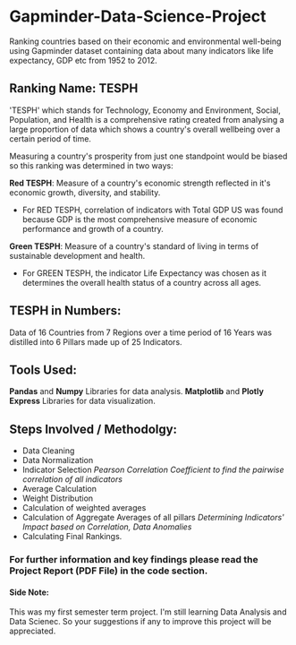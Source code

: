 # Gapminder-Data-Science-Project
Ranking countries based on their economic and environmental well-being using Gapminder dataset containing data about many indicators like life expectancy, GDP etc from 1952 to 2012.

## Ranking Name: TESPH
'TESPH' which stands for Technology, Economy and Environment, Social, Population, and Health is a comprehensive rating created from analysing a large proportion of data which shows a country's overall wellbeing over a certain period of time.

Measuring a country's prosperity from just one standpoint would be biased so this ranking was determined in two ways:

**Red TESPH**:  Measure of a country's economic strength reflected in it's economic growth, diversity, and stability.
  * For RED TESPH, correlation of indicators with Total GDP US was found because GDP is the  most comprehensive measure of economic performance and growth of a country.
    
**Green TESPH**:  Measure of a country's standard of living in terms of sustainable development and health.
  * For GREEN TESPH, the indicator Life Expectancy was chosen as it determines the overall health status of a country across all ages.
  
## TESPH in Numbers:
Data of 16 Countries from 7 Regions over a time period of 16 Years was distilled into 6 Pillars made up of 25 Indicators.

## Tools Used: 
**Pandas** and **Numpy** Libraries for data analysis. **Matplotlib** and **Plotly Express** Libraries for data visualization.

## Steps Involved / Methodolgy:
* Data Cleaning
* Data Normalization 
* Indicator Selection 
  *Pearson Correlation Coefficient to find the pairwise correlation of all indicators*
* Average Calculation
* Weight Distribution
* Calculation of weighted averages
* Calculation of Aggregate Averages of all pillars 
  *Determining Indicators' Impact based on Correlation,* *Data Anomalies*
* Calculating Final Rankings.

### For further information and key findings please read the Project Report (PDF File) in the code section.
#### Side Note: 
This was my first semester term project. I'm still learning Data Analysis and Data Scienec. So your suggestions if any to improve this project will be appreciated.
